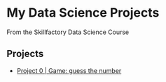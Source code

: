 # My Data Science Projects

From the Skillfactory Data Science Course

## Projects

* [Project 0 | Game: guess the number](https://github.com/SW-Vyacheslav/sf_data_science/tree/master/projects/project_0)
